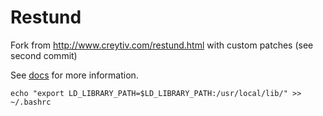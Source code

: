 # Restund

Fork from http://www.creytiv.com/restund.html with custom patches (see second commit)

See [docs](docs) for more information.


```echo "export LD_LIBRARY_PATH=$LD_LIBRARY_PATH:/usr/local/lib/" >> ~/.bashrc```
